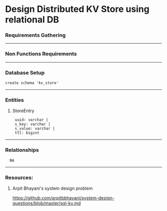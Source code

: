 # Design Distributed KV Store using relational DB

### Requirements Gathering

---

### Non Functions Requirements


---

### Database Setup
    create schema 'kv_store'

---

### Entities
1. StoreEntry
            
        uuid: varchar | 
        s_key: varchar | 
        s_value: varchar | 
        ttl: bigint

---

### Relationships

      NA

---

### Resources:
1. Arpit Bhayani's system design problem

   https://github.com/arpitbbhayani/system-design-questions/blob/master/sql-kv.md
